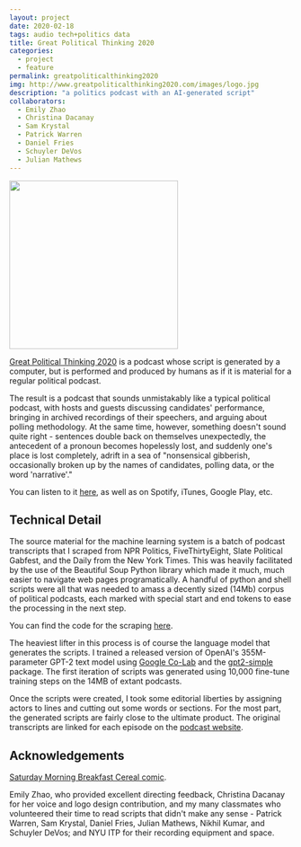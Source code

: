 ```yaml
---
layout: project
date: 2020-02-18
tags: audio tech+politics data
title: Great Political Thinking 2020
categories:
  - project
  - feature
permalink: greatpoliticalthinking2020
img: http://www.greatpoliticalthinking2020.com/images/logo.jpg
description: "a politics podcast with an AI-generated script"
collaborators:
  - Emily Zhao
  - Christina Dacanay
  - Sam Krystal
  - Patrick Warren
  - Daniel Fries
  - Schuyler DeVos
  - Julian Mathews
---
```


<img src='http://www.greatpoliticalthinking2020.com/images/logo.jpg' style='width: 300px' />

<p class='lg content-width'>

<a href='http://www.greatpoliticalthinking2020.com'>Great Political Thinking 2020</a> is a podcast whose script is generated by a computer, but is performed and produced by humans as if it is material for a regular political podcast.

</p>

<p class='content-width'>
The result is a podcast that sounds unmistakably like a typical political podcast, with hosts and guests discussing candidates' performance, bringing in archived recordings of their speechers, and arguing about polling methodology. At the same time, however, something doesn't sound quite right - sentences double back on themselves unexpectedly, the antecedent of a pronoun becomes hopelessly lost, and suddenly one's place is lost completely, adrift in a sea of "nonsensical gibberish, occasionally broken up by the names of candidates, polling data, or the word 'narrative'."
</p>

You can listen to it [here](http://www.greatpoliticalthinking2020.com), as well as on Spotify, iTunes, Google Play, etc.

## Technical Detail

<p class='content-width'>
The source material for the machine learning system is a batch of podcast transcripts that I scraped from NPR Politics, FiveThirtyEight, Slate Political Gabfest, and the Daily from the New York Times. This was heavily facilitated by the use of the Beautiful Soup Python library which made it much, much easier to navigate web pages programatically. A handful of python and shell scripts were all that was needed to amass a decently sized (14Mb) corpus of political podcasts, each marked with special start and end tokens to ease the processing in the next step.
</p>

You can find the code for the scraping [here](https://github.com/squidgetx/gpt2020).

<p class='content-width'>

The heaviest lifter in this process is of course the language model that generates the scripts. I trained a released version of OpenAI's 355M-parameter GPT-2 text model using <a href='https://colab.research.google.com/drive/1RbhJm58bVFfBxMEwLrte1fhZ4V0PLL8d'>Google Co-Lab</a> and the <a href='https://github.com/minimaxir/gpt-2-simple'>gpt2-simple</a> package. The first iteration of scripts was generated using 10,000 fine-tune training steps on the 14MB of extant podcasts.

</p>

<p class='content-width'>
Once the scripts were created, I took some editorial liberties by assigning actors to lines and cutting out some words or sections. For the most part, the generated scripts are fairly close to the ultimate product. The original transcripts are linked for each episode on the <a href='http://greatpoliticalthinking2020.com'>podcast website</a>.
</p>

## Acknowledgements

[Saturday Morning Breakfast Cereal comic](https://www.smbc-comics.com/comic/podcast).

<p class='content-width'>
Emily Zhao, who provided excellent directing feedback, Christina Dacanay for her voice and logo design contribution, and my many classmates who volunteered their time to read scripts that didn't make any sense - Patrick Warren, Sam Krystal, Daniel Fries, Julian Mathews, Nikhil Kumar, and Schuyler DeVos; and NYU ITP for their recording equipment and space.
</p>
